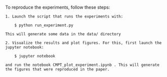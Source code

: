 To reproduce the experiments, follow these steps:

    1. Launch the script that runs the experiments with:

        $ python run_experiment.py
    
    This will generate some data in the data/ directory

    2. Visualize the results and plot figures. For this, first launch the jupyter notebook:

        $ jupyter notebook
    
    and run the notebook CMPT_plot_experiment.ipynb . This will generate the figures that were reproduced in the paper.